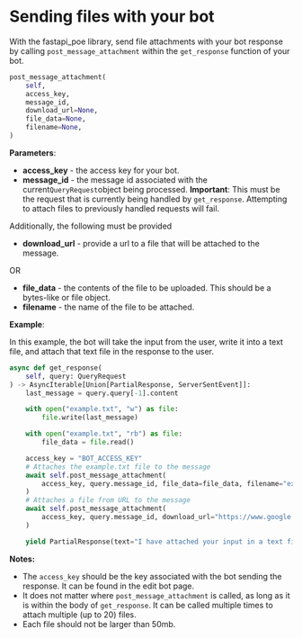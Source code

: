 # Sending files with your bot

With the fastapi\_poe library, send file attachments with your bot response by calling `post_message_attachment` within the `get_response` function of your bot.

```python
post_message_attachment(
    self, 
    access_key, 
    message_id, 
    download_url=None, 
    file_data=None, 
    filename=None,
)
```

**Parameters**:

* **access\_key** - the access key for your bot.
* **message\_id** - the message id associated with the current`QueryRequest`object being processed. **Important**: This must be the request that is currently being handled by `get_response`. Attempting to attach files to previously handled requests will fail.

Additionally, the following must be provided

* **download\_url** - provide a url to a file that will be attached to the message.

OR

* **file\_data** - the contents of the file to be uploaded. This should be a bytes-like or file object.&#x20;
* **filename** - the name of the file to be attached.&#x20;



**Example**:

In this example, the bot will take the input from the user, write it into a text file, and attach that text file in the response to the user.

```python
async def get_response(
    self, query: QueryRequest
) -> AsyncIterable[Union[PartialResponse, ServerSentEvent]]:
    last_message = query.query[-1].content

    with open("example.txt", "w") as file:
        file.write(last_message)

    with open("example.txt", "rb") as file:
        file_data = file.read()

    access_key = "BOT_ACCESS_KEY"
    # Attaches the example.txt file to the message
    await self.post_message_attachment(
        access_key, query.message_id, file_data=file_data, filename="example.txt"
    )
    # Attaches a file from URL to the message
    await self.post_message_attachment(
        access_key, query.message_id, download_url="https://www.google.com/test.png"
    )

    yield PartialResponse(text="I have attached your input in a text file!")
```



**Notes:**

* The `access_key` should be the key associated with the bot sending the response. It can be found in the edit bot page.
* It does not matter where `post_message_attachment` is called, as long as it is within the body of `get_response`. It can be called multiple times to attach multiple (up to 20) files.
* Each file should not be larger than 50mb.

